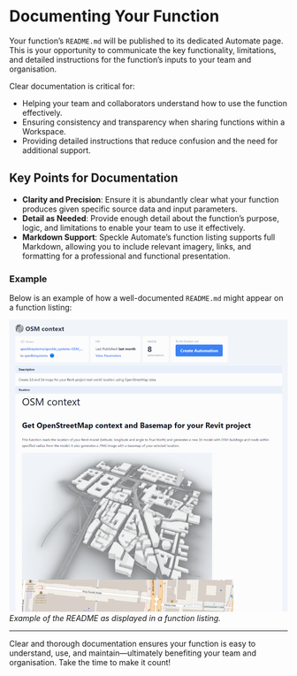 # Documenting Your Function

Your function’s `README.md` will be published to its dedicated Automate page. This is your opportunity to communicate the key functionality, limitations, and detailed instructions for the function’s inputs to your team and organisation.

Clear documentation is critical for:

- Helping your team and collaborators understand how to use the function effectively.
- Ensuring consistency and transparency when sharing functions within a Workspace.
- Providing detailed instructions that reduce confusion and the need for additional support.

## Key Points for Documentation

- **Clarity and Precision**: Ensure it is abundantly clear what your function produces given specific source data and input parameters.
- **Detail as Needed**: Provide enough detail about the function’s purpose, logic, and limitations to enable your team to use it effectively.
- **Markdown Support**: Speckle Automate’s function listing supports full Markdown, allowing you to include relevant imagery, links, and formatting for a professional and functional presentation.

### Example

Below is an example of how a well-documented `README.md` might appear on a function listing:

![Example of the Readme as displayed in a function listing.](/automate/img/readme.png)  
*Example of the README as displayed in a function listing.*

---

Clear and thorough documentation ensures your function is easy to understand, use, and maintain—ultimately benefiting your team and organisation. Take the time to make it count!
